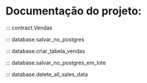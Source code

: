 # Documentação do projeto:

::: contract.Vendas

::: database.salvar_no_postgres

::: database.criar_tabela_vendas

::: database.salvar_no_postgres_em_lote

::: database.delete_all_sales_data


